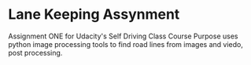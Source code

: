 <h1> Lane Keeping Assynment </h1>
Assignment ONE for Udacity's Self Driving Class Course 
Purpose uses python image processing tools to find road lines from images and viedo, post processing. 

